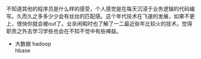 不知道其他的程序员是什么样的感受，个人感觉是在每天沉浸于业务逻辑的代码编写。久而久之多多少少会有丝丝的匹配感。这个年代技术在飞速的发展，如果不更上，很快你就会被out了。业余闲暇时也了解了一二最近些年比较火的技术。觉得职责之外去学习学些也会在不知不觉中有些裨益。

* 大数据
      hadoop  
      hbase



